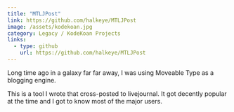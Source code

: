 ```yaml
---
title: "MTLJPost"
link: https://github.com/halkeye/MTLJPost
image: /assets/kodekoan.jpg
category: Legacy / KodeKoan Projects
links:
  - type: github
    url: https://github.com/halkeye/MTLJPost
---
```


Long time ago in a galaxy far far away, I was using Moveable Type as a blogging engine.

This is a tool I wrote that cross-posted to livejournal. It got decently popular at the time and I got to know most of the major users.
